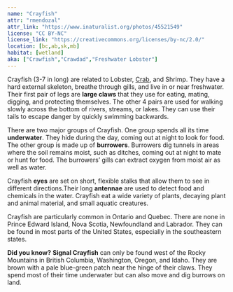 ```yaml
---
name: "Crayfish"
attr: "rmendozal"
attr_link: "https://www.inaturalist.org/photos/45521549"
license: "CC BY-NC"
license_link: "https://creativecommons.org/licenses/by-nc/2.0/"
location: [bc,ab,sk,mb]
habitat: [wetland]
aka: ["Crawfish","Crawdad","Freshwater Lobster"]
---
```

Crayfish (3-7 in long) are related to Lobster, [Crab](/animals/crab/), and Shrimp. They have a hard external skeleton, breathe through gills, and live in or near freshwater. Their first pair of legs are **large claws** that they use for eating, mating, digging, and protecting themselves. The other 4 pairs are used for walking slowly across the bottom of rivers, streams, or lakes. They can use their tails to escape danger by quickly swimming backwards.

There are two major groups of Crayfish. One group spends all its time **underwater**. They hide during the day, coming out at night to look for food. The other group is made up of **burrowers**. Burrowers dig tunnels in areas where the soil remains moist, such as ditches, coming out at night to mate or hunt for food. The burrowers’ gills can extract oxygen from moist air as well as water.

Crayfish **eyes** are set on short, flexible stalks that allow them to see in different directions.Their long **antennae** are used to detect food and chemicals in the water. Crayfish eat a wide variety of plants, decaying plant and animal material, and small aquatic creatures.

Crayfish are particularly common in Ontario and Quebec. There are none in Prince Edward Island, Nova Scotia, Newfoundland and Labrador. They can be found in most parts of the United States, especially in the southeastern states.

**Did you know?** **Signal Crayfish** can only be found west of the Rocky Mountains in British Columbia, Washington, Oregon, and Idaho. They are brown with a pale blue-green patch near the hinge of their claws. They spend most of their time underwater but can also move and dig burrows on land.
